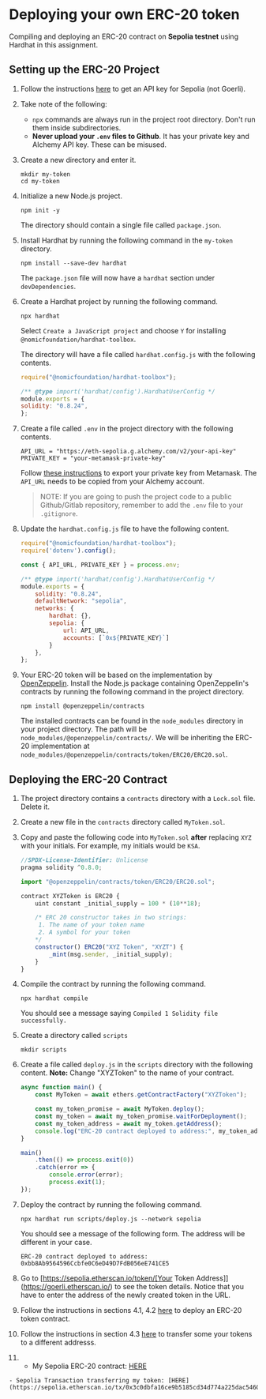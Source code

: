 # Deploying your own ERC-20 token

Compiling and deploying an ERC-20 contract on **Sepolia testnet** using Hardhat in this assignment.

## Setting up the ERC-20 Project
1. Follow the instructions [here](https://www.respectedsir.com/ethlab/alchemy-api-key.html) to get an API key for Sepolia (not Goerli).

1.  Take note of the following:

    - `npx` commands are always run in the project root directory. Don't run them inside subdirectories.
    - **Never upload your `.env` files to Github**. It has your private key and Alchemy API key. These can be misused.

1. Create a new directory and enter it.
    ```
    mkdir my-token
    cd my-token
    ```
2. Initialize a new Node.js project.
    ```
    npm init -y
    ```
    The directory should contain a single file called `package.json`.
3. Install Hardhat by running the following command in the `my-token` directory.
    ```
    npm install --save-dev hardhat
    ```
    The `package.json` file will now have a `hardhat` section under `devDependencies`.
4. Create a Hardhat project by running the following command. 
    ```
    npx hardhat
    ```
    Select `Create a JavaScript project` and choose `Y` for installing `@nomicfoundation/hardhat-toolbox`.

    The directory will have a file called `hardhat.config.js` with the following contents.
    ```javascript
    require("@nomicfoundation/hardhat-toolbox");

    /** @type import('hardhat/config').HardhatUserConfig */
    module.exports = {
    solidity: "0.8.24",
    };
    ```
6. Create a file called `.env` in the project directory with the following contents.
    ```
    API_URL = "https://eth-sepolia.g.alchemy.com/v2/your-api-key"
    PRIVATE_KEY = "your-metamask-private-key"
    ```
    Follow [these instructions](https://metamask.zendesk.com/hc/en-us/articles/360015289632-How-to-Export-an-Account-Private-Key) to export your private key from Metamask. The `API_URL` needs to be copied from your Alchemy account.

    > NOTE: If you are going to push the project code to a public Github/Gitlab repository, remember to add the `.env` file to your `.gitignore`.

8. Update the `hardhat.config.js` file to have the following content.
    ```javascript
    require("@nomicfoundation/hardhat-toolbox");
    require('dotenv').config();

    const { API_URL, PRIVATE_KEY } = process.env;

    /** @type import('hardhat/config').HardhatUserConfig */
    module.exports = {
        solidity: "0.8.24",
        defaultNetwork: "sepolia",
        networks: {
            hardhat: {},
            sepolia: {
                url: API_URL,
                accounts: [`0x${PRIVATE_KEY}`]
            }
        },
    };

    ```
9. Your ERC-20 token will be based on the implementation by [OpenZeppelin](https://www.openzeppelin.com/). Install the Node.js package containing OpenZeppelin's contracts by running the following command in the project directory.
   ```
   npm install @openzeppelin/contracts
   ```
   The installed contracts can be found in the `node_modules` directory in your project directory. The path will be  `node_modules/@openzeppelin/contracts/`. We will be inheriting the ERC-20 implementation at `node_modules/@openzeppelin/contracts/token/ERC20/ERC20.sol`.

## Deploying the ERC-20 Contract

1. The project directory contains a `contracts` directory with a `Lock.sol` file. Delete it.
2. Create a new file in the `contracts` directory called `MyToken.sol`.
3. Copy and paste the following code into `MyToken.sol` **after** replacing `XYZ` with your initials. For example, my initials would be `KSA`.

    ```javascript
    //SPDX-License-Identifier: Unlicense
    pragma solidity ^0.8.0;

    import "@openzeppelin/contracts/token/ERC20/ERC20.sol";

    contract XYZToken is ERC20 {
        uint constant _initial_supply = 100 * (10**18);

        /* ERC 20 constructor takes in two strings:
         1. The name of your token name
         2. A symbol for your token
        */
        constructor() ERC20("XYZ Token", "XYZT") {
            _mint(msg.sender, _initial_supply);
        }
    }
    ```
4. Compile the contract by running the following command.
    ```
    npx hardhat compile
    ```
    You should see a message saying `Compiled 1 Solidity file successfully.`
5. Create a directory called `scripts`
    ```
    mkdir scripts
    ```
6. Create a file called `deploy.js` in the `scripts` directory with the following content. **Note:** Change "XYZToken" to the name of your contract.
    ```javascript
    async function main() {
        const MyToken = await ethers.getContractFactory("XYZToken");

        const my_token_promise = await MyToken.deploy();
        const my_token = await my_token_promise.waitForDeployment();
        const my_token_address = await my_token.getAddress();
        console.log("ERC-20 contract deployed to address:", my_token_address);
    }

    main()
        .then(() => process.exit(0))
        .catch(error => {
            console.error(error);
            process.exit(1);
    });
    ```
7. Deploy the contract by running the following command.
    ```
    npx hardhat run scripts/deploy.js --network sepolia
    ```
    You should see a message of the following form. The address will be different in your case.
    ```
    ERC-20 contract deployed to address: 0xbb8Ab9564596Ccbfe0C6eD49D7FdB056eE741CE5
    ```
8. Go to [https://sepolia.etherscan.io/token/[Your Token Address]](https://goerli.etherscan.io/) to see the token details. Notice that you have to enter the address of the newly created token in the URL.

9.  Follow the instructions in sections 4.1, 4.2 [here](https://www.respectedsir.com/ethlab/erc20/erc20.html) to deploy an ERC-20 token contract.
10. Follow the instructions in section 4.3 [here](https://www.respectedsir.com/ethlab/erc20/erc20.html) to transfer some your tokens to a different addresss.

11.    - My Sepolia ERC-20 contract: [HERE](https://sepolia.etherscan.io/address/0x73Af15775Fe4de5a62cbee0516465Fa8eBB125D0)

    - Sepolia Transaction transferring my token: [HERE](https://sepolia.etherscan.io/tx/0x3c0dbfa16ce9b5185cd34d774a225dac5460c83b02df0c8340c0a7910370dbc4)
